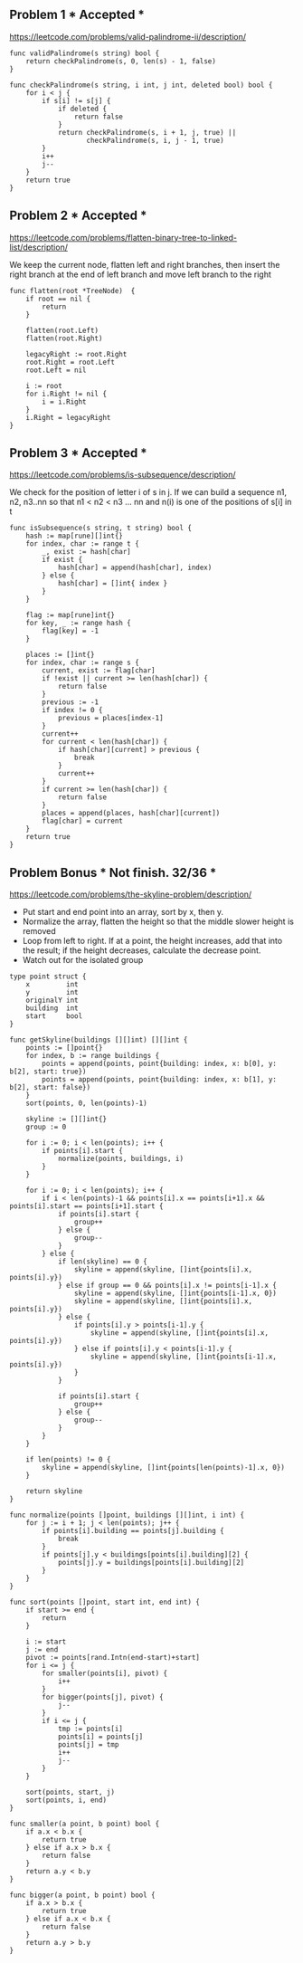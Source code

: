 ## Problem 1 * Accepted *

https://leetcode.com/problems/valid-palindrome-ii/description/

```golang
func validPalindrome(s string) bool {
    return checkPalindrome(s, 0, len(s) - 1, false)
}

func checkPalindrome(s string, i int, j int, deleted bool) bool {
    for i < j {
        if s[i] != s[j] {
            if deleted {
                return false
            }
            return checkPalindrome(s, i + 1, j, true) || 
                   checkPalindrome(s, i, j - 1, true)
        }
        i++
        j--
    }
    return true
}
```

## Problem 2 * Accepted *

https://leetcode.com/problems/flatten-binary-tree-to-linked-list/description/

We keep the current node, flatten left and right branches, then insert the right branch at the end of left branch and move left branch to the right

```golang
func flatten(root *TreeNode)  {
    if root == nil {
        return
    }
    
    flatten(root.Left)
    flatten(root.Right)
    
    legacyRight := root.Right
    root.Right = root.Left
    root.Left = nil
    
    i := root
    for i.Right != nil {
        i = i.Right
    }
    i.Right = legacyRight
}
```

## Problem 3 * Accepted *

https://leetcode.com/problems/is-subsequence/description/

We check for the position of letter i of s in j. If we can build a sequence n1, n2, n3..nn so that n1 < n2 < n3 ... nn and n(i) is one of the positions of s[i] in t

```golang
func isSubsequence(s string, t string) bool {
    hash := map[rune][]int{}
    for index, char := range t {
        _, exist := hash[char]
        if exist {
            hash[char] = append(hash[char], index)
        } else {
            hash[char] = []int{ index }
        }
    }
    
    flag := map[rune]int{}
    for key, _ := range hash {
        flag[key] = -1
    }
    
    places := []int{}
    for index, char := range s {
        current, exist := flag[char]
        if !exist || current >= len(hash[char]) {
            return false
        }
        previous := -1
        if index != 0 {
            previous = places[index-1]
        }
        current++
        for current < len(hash[char]) {
            if hash[char][current] > previous {
                break
            }
            current++
        }
        if current >= len(hash[char]) {
            return false
        }
        places = append(places, hash[char][current])
        flag[char] = current
    }
    return true
}
```

## Problem Bonus * Not finish. 32/36 *

https://leetcode.com/problems/the-skyline-problem/description/

- Put start and end point into an array, sort by x, then y. 
- Normalize the array, flatten the height so that the middle slower height is removed
- Loop from left to right. If at a point, the height increases, add that into the result; if the height decreases, calculate the decrease point.
- Watch out for the isolated group

```golang
type point struct {
	x         int
	y         int
	originalY int
	building  int
	start     bool
}

func getSkyline(buildings [][]int) [][]int {
	points := []point{}
	for index, b := range buildings {
		points = append(points, point{building: index, x: b[0], y: b[2], start: true})
		points = append(points, point{building: index, x: b[1], y: b[2], start: false})
	}
	sort(points, 0, len(points)-1)

	skyline := [][]int{}
	group := 0

	for i := 0; i < len(points); i++ {
		if points[i].start {
			normalize(points, buildings, i)
		}
	}

	for i := 0; i < len(points); i++ {
		if i < len(points)-1 && points[i].x == points[i+1].x && points[i].start == points[i+1].start {
			if points[i].start {
				group++
			} else {
				group--
			}
		} else {
			if len(skyline) == 0 {
				skyline = append(skyline, []int{points[i].x, points[i].y})
			} else if group == 0 && points[i].x != points[i-1].x {
				skyline = append(skyline, []int{points[i-1].x, 0})
				skyline = append(skyline, []int{points[i].x, points[i].y})
			} else {
				if points[i].y > points[i-1].y {
					skyline = append(skyline, []int{points[i].x, points[i].y})
				} else if points[i].y < points[i-1].y {
					skyline = append(skyline, []int{points[i-1].x, points[i].y})
				}
			}

			if points[i].start {
				group++
			} else {
				group--
			}
		}
	}

	if len(points) != 0 {
		skyline = append(skyline, []int{points[len(points)-1].x, 0})
	}

	return skyline
}

func normalize(points []point, buildings [][]int, i int) {
	for j := i + 1; j < len(points); j++ {
		if points[i].building == points[j].building {
			break
		}
		if points[j].y < buildings[points[i].building][2] {
			points[j].y = buildings[points[i].building][2]
		}
	}
}

func sort(points []point, start int, end int) {
	if start >= end {
		return
	}

	i := start
	j := end
	pivot := points[rand.Intn(end-start)+start]
	for i <= j {
		for smaller(points[i], pivot) {
			i++
		}
		for bigger(points[j], pivot) {
			j--
		}
		if i <= j {
			tmp := points[i]
			points[i] = points[j]
			points[j] = tmp
			i++
			j--
		}
	}

	sort(points, start, j)
	sort(points, i, end)
}

func smaller(a point, b point) bool {
	if a.x < b.x {
		return true
	} else if a.x > b.x {
		return false
	}
	return a.y < b.y
}

func bigger(a point, b point) bool {
	if a.x > b.x {
		return true
	} else if a.x < b.x {
		return false
	}
	return a.y > b.y
}
```
